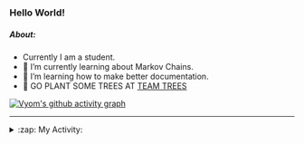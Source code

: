 ### Hello World!

##### About:
- Currently I am a student.
- 🌱 I’m currently learning about Markov Chains.
- 🌱 I’m learning how to make better documentation.
- 🌱 GO PLANT SOME TREES AT [TEAM TREES](https://teamtrees.org/)

[![Vyom's github activity graph](https://activity-graph.herokuapp.com/graph?username=Vyvy-vi)](https://github.com/ashutosh00710/github-readme-activity-graph)

---
<details>
  <summary>:zap: My Activity:</summary>
  
<!--START_SECTION:waka-->
![Code Time](http://img.shields.io/badge/Code%20Time-831%20hrs%2022%20mins-blue)

**I'm a Night 🦉** 

```text
🌞 Morning    67 commits     ██░░░░░░░░░░░░░░░░░░░░░░░   8.26% 
🌆 Daytime    200 commits    ██████░░░░░░░░░░░░░░░░░░░   24.66% 
🌃 Evening    278 commits    ████████░░░░░░░░░░░░░░░░░   34.28% 
🌙 Night      266 commits    ████████░░░░░░░░░░░░░░░░░   32.8%

```
📅 **I'm Most Productive on Sunday** 

```text
Monday       72 commits     ██░░░░░░░░░░░░░░░░░░░░░░░   8.88% 
Tuesday      134 commits    ████░░░░░░░░░░░░░░░░░░░░░   16.52% 
Wednesday    122 commits    ███░░░░░░░░░░░░░░░░░░░░░░   15.04% 
Thursday     107 commits    ███░░░░░░░░░░░░░░░░░░░░░░   13.19% 
Friday       108 commits    ███░░░░░░░░░░░░░░░░░░░░░░   13.32% 
Saturday     92 commits     ██░░░░░░░░░░░░░░░░░░░░░░░   11.34% 
Sunday       176 commits    █████░░░░░░░░░░░░░░░░░░░░   21.7%

```


📊 **This Week I Spent My Time On** 

```text
🔥 Editors: 
VS Code                  4 hrs 6 mins        ███████████████████████░░   94.27% 
Vim                      14 mins             █░░░░░░░░░░░░░░░░░░░░░░░░   5.73%

🐱‍💻 Projects: 
palantir                 3 hrs 8 mins        ██████████████████░░░░░░░   72.04% 
praise                   34 mins             ███░░░░░░░░░░░░░░░░░░░░░░   13.23% 
discord-bot-army-basic-bo18 mins             █░░░░░░░░░░░░░░░░░░░░░░░░   7.15% 
Call-Reminders-template  6 mins              ░░░░░░░░░░░░░░░░░░░░░░░░░   2.64% 
Unknown Project          6 mins              ░░░░░░░░░░░░░░░░░░░░░░░░░   2.4%

```


 Last Updated on 08/07/2022 15:04:20 UTC
<!--END_SECTION:waka-->
</details>
